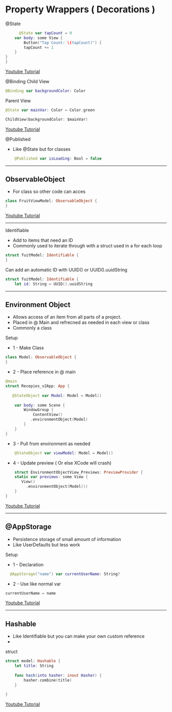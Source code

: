 
# Property Wrappers ( Decorations ) 


@State

```swift
      @State var tapCount = 0
    var body: some View {
        Button("Tap Count: \(tapCount)") {
        tapCount += 1
    }
}
}

```
[Youtube Tutorial](https://www.youtube.com/watch?v=aNYuDi8C29E)


@Binding
Child View
```swift
@Binding var backgroundColor: Color
```
Parent View
```swift
@State var mainVar: Color = Color.green

ChildView(backgroundColor: $mainVar)
```
[Youtube Tutorial](https://www.youtube.com/watch?v=btDMzB5x2Gs&t=0s)

@Published
* Like @State but for classes
```swift
    @Published var isLoading: Bool = false

```
---

## ObservableObject

* For class so other code can acces
```swift
class FruitViewModel: ObservableObject {
}
```

[Youtube Tutorial](https://www.youtube.com/watch?v=-yjKAb0Pj60&t=0s)

---

Identifiable

* Add to items that need an ID 
* Commonly used to iterate through with a struct used in a for each loop
```swift
struct fuitModel: Identifiable {
}
```

Can add an automatic ID with UUID() or UUID().uuidString
```swift
struct fuitModel: Identifiable {
    let id: String = UUID().uuidString
```


---


## Environment Object 
 
* Allows access of an item from all parts of a project. 
* Placed in @ Main and refrecned as needed in each view or class
* Commonly a class

Setup
* 1 - Make Class
```swift
class Model: ObservableObject {
}
```
* 2 - Place reference in @ main
```swift
@main
struct Recepies_v2App: App {
    
   @StateObject var Model: Model = Model()
    
    var body: some Scene {
        WindowGroup {
            ContentView()
           .environmentObject(Model)
        }
    }
}
```
* 3 - Pull from environment as needed
```swift
    @StateObject var viewModel: Model = Model()
```
* 4 - Update preview ( Or else XCode will crash) 
```swift
    struct EnvironmentObjectView_Previews: PreviewProvider {
    static var previews: some View {
       View()
         .environmentObject(Model())
    }
}
```
[Youtube Tutorial](https://www.youtube.com/watch?v=VWZ-h_N1wDk&t=0s)


---

## @AppStorage

* Persistence storage of small amount of information 
* Like UserDefaults but less work 

Setup
* 1 - Declaration 
```swift
  @AppStorage("name") var currentUserName: String?
```

* 2 - Use like normal var
```swift
currentUserName = name
```
[Youtube Tutorial](https://www.youtube.com/watch?v=zyuSUrfelw8&t=0s)

---

## Hashable

* Like Identifiable but you can make your own custom reference
* 
struct
```swift
struct model: Hashable {
    let title: String
    
    func hash(into hasher: inout Hasher) {
        hasher.combine(title)
    }
    
}


```
[Youtube Tutorial](https://www.youtube.com/watch?v=Oxc4dCtHPkk&t=0s)

